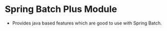 # Spring Batch Plus Module

- Provides java based features which are good to use with Spring Batch.

